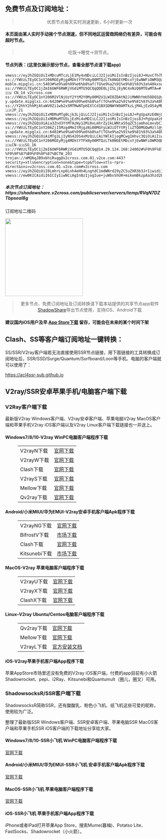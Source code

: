 
<h2>免费节点及订阅地址：</h2>
<blockquote>
<p style="text-align: center;">优质节点每天实时测速更新，6小时更新一次</p>
</blockquote>
<h4>本页面由某人实时手动挨个节点测速，但不同地区运营商网络仍有差异，可能会有超时节点。</h4>
<blockquote>
<p style="text-align: center;">吃饭->睡觉->测节点。</p>
</blockquote>
<h4>节点列表：(这里仅展示部分节点，查看全部节点请下载app)</h4>

```ss://YWVzLTEyOC1nY206MGEyMjg4MDktYTFkNy00MTQzLTk0NGEtMDcxYjEwNWFiOWM3@apt.v2-install.mipglxi.cn:5424#%e9%a6%99%e6%b8%af(TG%e9%a2%91%e9%81%93%3a%40kxswa)+25
vmess://eyJhZGQiOiIxMDcuMTczLjE1My4xNDciLCJ2IjoiMiIsInBzIjoi8J+HuvCfh7hVU18xMzEwIiwicG9ydCI6ODc2NSwiaWQiOiJkNTE4ZGVjMy1mODAxLTQ2ZjYtYjI5NS02M2Y0YmYxNmZlMTIiLCJhaWQiOiIwIiwibmV0Ijoid3MiLCJ0eXBlIjoiIiwiaG9zdCI6IiIsInBhdGgiOiIvIiwidGxzIjoiIn0=
ss://YWVzLTEyOC1nY206MGEyMjg4MDktYTFkNy00MTQzLTk0NGEtMDcxYjEwNWFiOWM3@apt.v2-moble.mipglxi.cn:5403#%e9%a6%99%e6%b8%af(TG%e9%a2%91%e9%81%93%3a%40kxswa)+23
ss://YWVzLTEyOC1jZmI6UWF6RWRjVGdiMTU5QCQqQDE0LjI5LjEyNC4xNzQ6MTEwMTA=#🇨🇳 CN_14 v2cross.com
ss://YWVzLTEyOC1nY206M2VlNjUzY2YtM2Y0My00M2U1LWI0ZDAtN2JiMWNhYmU5ODQ1@yum-y.update.mipglxi.cn:6420#%e9%a6%99%e6%b8%af(TG%e9%a2%91%e9%81%93%3a%40kxswa)+4
ss://Y2hhY2hhMjAtaWV0Zi1wb2x5MTMwNTpHIXlCd1BXSDNWYW9AMTkzLjM4LjEzOS4yMDQ6ODA5#Pool_🇯🇵JP_21
vmess://eyJhZGQiOiIxMDMuMTg0Ljk3LjQiLCJ2IjoiMiIsInBzIjoi8J+PgVpaXzE0NjQiLCJwb3J0Ijo4MCwiaWQiOiJhNDc5ZmMwMi0wN2M1LTQ4NjQtODU2NC1jNGYxNDdkZmE0ODgiLCJhaWQiOiIwIiwibmV0Ijoid3MiLCJ0eXBlIjoiIiwiaG9zdCI6ImZyb250aWVyLWkxOG4udGlrdG9rdi5jb20iLCJwYXRoIjoiL3Nob3B2cG4ubmV0IiwidGxzIjoiIn0=
vmess://eyJhZGQiOiIxMDMuMTU5LjEzMi4xMDIiLCJ2IjoiMiIsInBzIjoi8J+PgVpaXzE0NjciLCJwb3J0IjozMTM3MiwiaWQiOiJjMTEyMzZhZi01NmE2LTQ5YjMtYzFiOS03YjU0YWMzYWNiNDIiLCJhaWQiOiIwIiwibmV0IjoidGNwIiwidHlwZSI6IiIsImhvc3QiOiIiLCJwYXRoIjoiLyIsInRscyI6IiJ9
vmess://eyJhZGQiOiAia3Znd3YtMTAzNy12Mi0xLmhrZy1kLWNtaS5qZC5jamhoLmxvbCIsICJhaWQiOiAwLCAiaG9zdCI6ICJub2RlLmluZm9ydW4ud29yayIsICJpZCI6ICJmYmMyZWZiMC03ODZhLTQwNzQtODFlYS04YWIxMmNhNTQyMmMiLCAibmV0IjogIndzIiwgInBhdGgiOiAiL2plNXgzcEJOMXZlejNOUXVkTmtCIiwgInBvcnQiOiA4ODgsICJwcyI6ICJ2MmNyb3NzLmNvbSAtIFx1NGU5YVx1NTkyYVx1NTczMFx1NTMzYSAgMTQiLCAidGxzIjogInRscyIsICJ0eXBlIjogImF1dG8iLCAic2VjdXJpdHkiOiAiYXV0byIsICJza2lwLWNlcnQtdmVyaWZ5IjogdHJ1ZSwgInNuaSI6ICIifQ==
ss://YWVzLTEyOC1nY206ZjI5Mzg4MmItMjgzNi00MGYyLWJiOTYtMjliZTQ0MGQwMzll@yum-y.update.mipglxi.cn:6402#%e9%a6%99%e6%b8%af(TG%e9%a2%91%e9%81%93%3a%40kxswa)+12
vmess://eyJhZGQiOiAiMTg1LjIyNS42OS4xMzQiLCAiYWlkIjogMCwgImhvc3QiOiAiIiwgImlkIjogIjNjM2JmZDc1LWRjMzAtNGU3Ni04OTQwLTQ3ZTExMzdlMjFmOSIsICJuZXQiOiAidGNwIiwgInBhdGgiOiAiIiwgInBvcnQiOiA0NTA4MSwgInBzIjogInYyY3Jvc3MuY29tIC0gXHU1MzA4XHU3MjU5XHU1MjI5ICA0OCIsICJ0bHMiOiAiIiwgInR5cGUiOiAiYXV0byIsICJzZWN1cml0eSI6ICJhdXRvIiwgInNraXAtY2VydC12ZXJpZnkiOiB0cnVlLCAic25pIjogIiJ9
ss://YWVzLTEyOC1nY206MGEyMjg4MDktYTFkNy00MTQzLTk0NGEtMDcxYjEwNWFiOWM3QDM2LjEzNy4xOTkuOTY6NTQxNA==#Relay_🇨🇳CN-🇸🇬SG_16
ss://YWVzLTEyOC1jZmI6UWF6RWRjVGdiMTU5QCQq@14.29.124.168:24002#%F0%9F%87%A8%F0%9F%87%B3%20%E3%80%90tg%40freevpn8%E3%80%91_%F0%9F%87%A8%F0%9F%87%B3CN-%F0%9F%87%B9%F0%9F%87%BCTW_203
trojan://mMQ6qJB9xbhiRvgg@v2cross.com.01.v2ce.com:443?security=xtls&encryption=none&type=tcp&flow=xtls-rprx-direct&sni=v2cross.com.01.v2ce.com#v2cross.com
vmess://eyJhZGQiOiI0LmhrLnp6Lnh4eHh4LngtdC1mdWNrd29yZC5uZXR3b3JrIiwidiI6IjIiLCJwcyI6IlJlbGF5X/Cfh6jwn4ezQ04t8J+Ht/Cfh7pSVV8xMDIiLCJwb3J0IjozNjY3NiwiaWQiOiIyNDRlZmZkOS0wMjA0LTNjNGEtODUzNy0wZGNhNGU1ZmQ5YjUiLCJhaWQiOiIwIiwibmV0IjoidGNwIiwidHlwZSI6IiIsImhvc3QiOiIiLCJwYXRoIjoiLyIsInRscyI6IiJ9
vmess://ew0KICAidiI6ICIyIiwNCiAgInBzIjogIue+juWbvShUR+mikemBkzpAa3hzd2EpIDIiLA0KICAiYWRkIjogImpwYW1kLmZpbmV5b28ubWwiLA0KICAicG9ydCI6ICI0NDMiLA0KICAiaWQiOiAiMzVlNWUyZWEtMTM3Mi00NzQ1LWRmZjgtZmIyYmQxMTAxNmM0IiwNCiAgImFpZCI6ICIwIiwNCiAgInNjeSI6ICJhdXRvIiwNCiAgIm5ldCI6ICJ3cyIsDQogICJ0eXBlIjogIm5vbmUiLA0KICAiaG9zdCI6ICJqcGFtZC5maW5leW9vLm1sIiwNCiAgInBhdGgiOiAiLzEyMyIsDQogICJ0bHMiOiAidGxzIiwNCiAgInNuaSI6ICIiDQp9
```
<h5>本次节点订阅地址：https://shadowshare.v2cross.com/publicserver/servers/temp/RVqN7DZTbpseaI8g</h5>
<p>订阅地址二维码</p>
<img src='http://shadowshare.v2cross.com/qrcode.png' width=250 height=250>
<blockquote style='text-align: center;'>更多节点、免费订阅地址及订阅转换请下载本站提供的共享节点app软件<a href='https://shadowshare.v2cross.com'>ShadowShare</a>导出节点使用，支持iOS、Android下载</blockquote>
<h4>建议国内iOS用户及早 <a href='https://apps.apple.com/cn/app/shadowshare/id1612647259'>App Store下载</a> 留存，可能会在未来的某个时间下架</h4>

<div class="nv-content-wrap entry-content">
<h2>Clash、SS等客户端订阅地址一键转换：</h2>
<p>SS/SSR/V2ray客户端若无法直接使用SSR节点链接，用下面链接的工具转换成订阅地址后，SSR/SSD/Surge/Quantum/Surfboard/Loon等手机、电脑的客户端就可以使用了：</p>
<p><a href="https://acl4ssr-sub.github.io" target="_blank" rel="noreferrer noopener nofollow">https://acl4ssr-sub.github.io</a></p>
<h2>V2ray/SSR安卓苹果手机/电脑客户端下载</h2>
<h3>V2Ray客户端下载</h3>
<p>最新版V2ray Windows客户端、V2ray安卓客户端、苹果电脑V2ray MacOS客户端和苹果手机V2ray iOS客户端以及V2ray Linux客户端下载链接也一并送上。</p>
<h4>Windows7/8/10-<strong>V2ray WinPC电脑客户端</strong>程序下载</h4>
<figure class="wp-block-table alignwide is-style-stripes"><table><tbody><tr><td>V2rayN下载</td><td><a href="https://github.com/2dust/v2rayN/releases" target="_blank" rel="noreferrer noopener">官网下载</a></td></tr><tr><td>V2rayW下载</td><td><a href="https://github.com/Cenmrev/V2RayW/releases" target="_blank" rel="noreferrer noopener">官网下载</a></td></tr><tr><td>Clash下载</td><td><a href="https://github.com/Fndroid/clash_for_windows_pkg/releases" target="_blank" rel="noreferrer noopener">官网下载</a></td></tr><tr><td>V2rayS下载</td><td><a href="https://github.com/Shinlor/V2RayS/releases" target="_blank" rel="noreferrer noopener">官网下载</a></td></tr><tr><td>Mellow下载</td><td><a href="https://github.com/mellow-io/mellow/releases" target="_blank" rel="noreferrer noopener">官网下载</a></td></tr><tr><td>Qv2ray下载</td><td><a href="https://github.com/Qv2ray/Qv2ray" target="_blank" rel="noreferrer noopener">官网下载</a></td></tr></tbody></table></figure>
<h4><strong>Android/小米MIUI/华为EMUI-V2ray安卓手机客户端</strong>Apk程序下载</h4>
<figure class="wp-block-table alignwide is-style-stripes"><table><tbody><tr><td>V2rayNG下载</td><td><a href="https://github.com/2dust/v2rayNG/releases" target="_blank" rel="noreferrer noopener">官网下载</a></td></tr><tr><td>BifrostV下载</td><td><a rel="noreferrer noopener" href="https://www.appsapk.com/downloading/latest/com.github.dawndiy.bifrostv-0.6.8.apk" target="_blank">市场下载</a></td></tr><tr><td>Clash下载</td><td><a href="https://github.com/Kr328/ClashForAndroid/releases" target="_blank" rel="noreferrer noopener">官网下载</a></td></tr><tr><td>Kitsunebi下载</td><td><a rel="noreferrer noopener" href="https://apkpure.com/kitsunebi/fun.kitsunebi.kitsunebi4android" target="_blank">市场下载</a></td></tr></tbody></table></figure>
<h4><strong>MacOS-V2ray <strong>苹果电脑</strong>客户端</strong>程序下载</h4>
<figure class="wp-block-table alignwide is-style-stripes"><table><tbody><tr><td>V2rayU下载</td><td><a href="https://github.com/yanue/V2rayU/releases" target="_blank" rel="noreferrer noopener">官网下载</a></td></tr><tr><td>V2rayX下载</td><td><a href="https://github.com/Cenmrev/V2RayX/releases" target="_blank" rel="noreferrer noopener">官网下载</a></td></tr><tr><td>ClashX下载</td><td><a href="https://github.com/yichengchen/clashX/releases" target="_blank" rel="noreferrer noopener">官网下载</a></td></tr></tbody></table></figure>
<h4><strong>Linux</strong>–<strong>V2ray Ubuntu/Centos电脑客户端</strong>程序下载</h4>
<figure class="wp-block-table alignwide is-style-stripes"><table><tbody><tr><td>Qv2ray下载</td><td><a href="https://github.com/Qv2ray/Qv2ray" target="_blank" rel="noreferrer noopener">官网下载</a></td></tr><tr><td>Mellow下载</td><td><a href="https://github.com/mellow-io/mellow/releases" target="_blank" rel="noreferrer noopener">官网下载</a></td></tr><tr><td>V2rayL下载</td><td><a rel="noreferrer noopener" href="https://github.com/jiangxufeng/v2rayL" target="_blank">官方安装文档</a></td></tr></tbody></table></figure>
<h4>iOS-<strong>V2ray苹果<strong>手机客户端</strong>App程序</strong>下载</h4>
<p>苹果AppStore市场里还没有免费的V2ray iOS客户端，付费的app目前有小火箭Shadowrocket、pepi、i2Ray、Kitsunebi和Quantumult（圈儿，圈叉）可用。</p>
<h3>ShadowsocksR/SSR客户端下载</h3>
<p>ShadowsocksR简称SSR，还有酸酸乳、粉色小飞机、纸飞机这些可爱的昵称，使用较为广泛。</p>
<p>整理了最新版SSR Windows客户端、SSR安卓客户端、苹果电脑SSR MacOS客户端和苹果手机SSR iOS客户端的下载地址分享给大家。</p>
<h4><strong>Windows7/8/10-<strong>SSR小飞机 WinPC电脑客户端</strong>程序下载</strong></h4>
<p><a rel="noreferrer noopener" href="https://github.com/shadowsocksrr/shadowsocksr-csharp/releases" target="_blank">官网下载</a></p>
<h4><strong><strong>Android/小米MIUI/华为EMUI-SSR小飞机 安卓手机客户端</strong>Apk程序下载</strong></h4>
<p><a rel="noreferrer noopener" href="https://github.com/shadowsocksrr/shadowsocksr-android/releases" target="_blank">官网下载</a></p>
<h4><strong><strong>MacOS-SSR小飞机 苹果电脑客户端</strong>程序下载</strong></h4>
<p><a href="https://github.com/qinyuhang/ShadowsocksX-NG-R/releases" target="_blank" rel="noreferrer noopener">官网下载</a></p>
<h4><strong>iOS-<strong>SSR小飞机 苹果手机客户端App程序</strong></strong>下载</h4>
<p>iPhone或者iPad打开苹果App Store，搜索Mume(暮梅)、Potatso Lite、FastSocks、Shadowrocket（小火箭）。</p>
